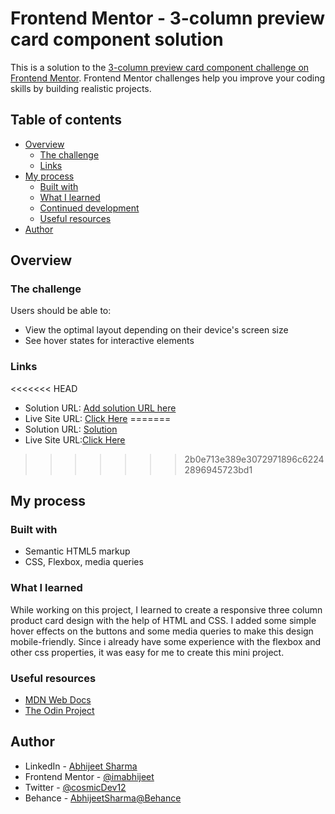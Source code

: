 # Frontend Mentor - 3-column preview card component solution

This is a solution to the [3-column preview card component challenge on Frontend Mentor](https://www.frontendmentor.io/challenges/3column-preview-card-component-pH92eAR2-). Frontend Mentor challenges help you improve your coding skills by building realistic projects. 

## Table of contents

- [Overview](#overview)
  - [The challenge](#the-challenge)
  - [Links](#links)
- [My process](#my-process)
  - [Built with](#built-with)
  - [What I learned](#what-i-learned)
  - [Continued development](#continued-development)
  - [Useful resources](#useful-resources)
- [Author](#author)

## Overview

### The challenge
Users should be able to:
- View the optimal layout depending on their device's screen size
- See hover states for interactive elements

### Links
<<<<<<< HEAD
- Solution URL: [Add solution URL here](https://your-solution-url.com)
- Live Site URL: [Click Here](https://imabhijeet.github.io/3Col-PreviewCard/)
=======
- Solution URL: [Solution](https://www.frontendmentor.io/solutions/three-column-card-component-QnPPN84PQe)
- Live Site URL:[Click Here](https://imabhijeet.github.io/3Col-PreviewCard/)
>>>>>>> 2b0e713e389e3072971896c62242896945723bd1

## My process

### Built with
- Semantic HTML5 markup
- CSS, Flexbox, media queries

### What I learned
While working on this project, I learned to create a responsive three column product card design with the help of HTML and CSS. I added some simple hover effects on the buttons and some media queries to make this design mobile-friendly. Since i already have some experience with the flexbox and other css properties, it was easy for me to create this mini project. 

### Useful resources
- [MDN Web Docs](https://developer.mozilla.org/en-US/)
- [The Odin Project](https://www.theodinproject.com/)

## Author
- LinkedIn - [Abhijeet Sharma](https://www.linkedin.com/in/abhijeet-sharma-994064227/)
- Frontend Mentor - [@imabhijeet](https://www.frontendmentor.io/profile/imabhijeet)
- Twitter - [@cosmicDev12](https://twitter.com/cosmicDev12)
- Behance - [AbhijeetSharma@Behance](https://www.behance.net/abhijeetsharma17)

